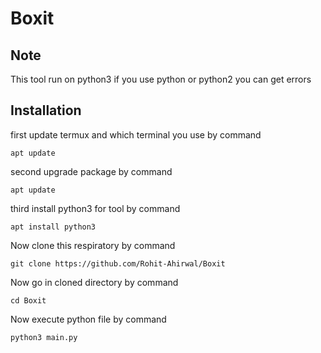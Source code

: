 # Boxit
## Note
This tool run on python3 if you use python or python2 you can get errors
## Installation
first update termux and which terminal you use by command
```
apt update
```
second upgrade package by command
```
apt update
```
third install python3 for tool by command
```
apt install python3
```
Now clone this respiratory by command
```
git clone https://github.com/Rohit-Ahirwal/Boxit
```
Now go in cloned directory by command
```
cd Boxit
```
Now execute python file by command
```
python3 main.py
```